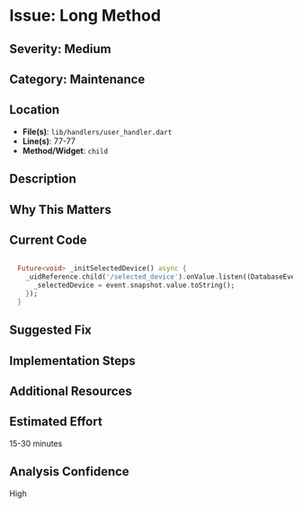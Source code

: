 # Issue: Long Method

## Severity: Medium

## Category: Maintenance

## Location
- **File(s)**: `lib/handlers/user_handler.dart`
- **Line(s)**: 77-77
- **Method/Widget**: `child`

## Description


## Why This Matters


## Current Code
```dart

  Future<void> _initSelectedDevice() async {
    _uidReference.child('/selected_device').onValue.listen((DatabaseEvent event) {
      _selectedDevice = event.snapshot.value.toString();
    });
  }
```

## Suggested Fix


## Implementation Steps


## Additional Resources


## Estimated Effort
15-30 minutes

## Analysis Confidence
High
